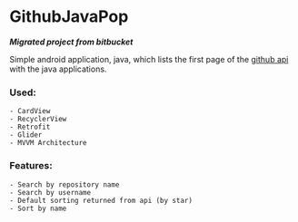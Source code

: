 # GithubJavaPop
***Migrated project from bitbucket***

Simple android application, java, which lists the first page of the [github api](https://api.github.com/search/repositories?q=language:Java&sort=stars&page=1) with the 
java applications.

### Used:
    - CardView
    - RecyclerView
    - Retrofit
    - Glider
    - MVVM Architecture

### Features:
    - Search by repository name
    - Search by username
    - Default sorting returned from api (by star)
    - Sort by name